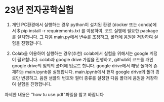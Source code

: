 # 23년 전자공학실험

1. 개인 PC환경에서 실행하는 경우
python이 설치된 환경 (docker 또는 conda)에서
$ pip install -r requirements.txt
를 이용하여, 코드 실행에 필요한 package를 설치합니다.
그 다음 main.py에서 변수를 조정하고,
폴더에 음원을 저장하여 실험을 진행합니다.

2. Colab을 이용하여 실행하는 경우(추천)
colab에서 실험을 위해서는 google 계정이 필요합니다.
colab과 google drive 가입을 진행하고,
github의 코드를 개인 google drive의 임의의 폴더에 업로드 합니다.
google drive에서 해당 폴더에 존재하는 main.ipynb을 실행합니다.
main.ipynb에서 현재 google drive의 폴더 경로만 변경하고.
음원 샘플의 번호와 필터 종류를 설정한 다음
폴더에 음원을 저장하여 실험을 진행합니다.

자세한 내용은 "how tu use.pdf"파일을 참고 바랍니다
